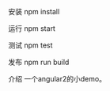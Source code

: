 安装
   npm install
   
 运行
 	npm start
 	
 测试
 	npm test
 	
 发布
 	npm run build

 介绍
 	一个angular2的小demo。
